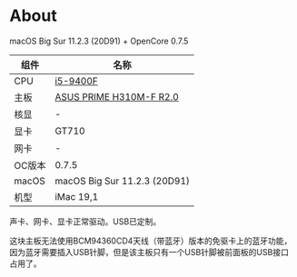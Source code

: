 # About

macOS Big Sur 11.2.3 (20D91) + OpenCore 0.7.5

| 组件 | 名称 |
| --- | --- |
| CPU | [i5-9400F](https://ark.intel.com/content/www/cn/zh/ark/products/190883/intel-core-i59400f-processor-9m-cache-up-to-4-10-ghz.html) |
| 主板 | [ASUS PRIME H310M-F R2.0](https://www.asus.com.cn/Motherboards-Components/Motherboards/PRIME/PRIME-H310M-F-R2-0/) |
| 核显 | - |
| 显卡 | GT710 |
| 网卡 | - |
| OC版本 | 0.7.5 |
| macOS | macOS Big Sur 11.2.3 (20D91) |
| 机型 | iMac 19,1 |

声卡、网卡、显卡正常驱动。USB已定制。

这块主板无法使用BCM94360CD4天线（带蓝牙）版本的免驱卡上的蓝牙功能，因为蓝牙需要插入USB针脚，但是该主板只有一个USB针脚被前面板的USB接口占用了。
